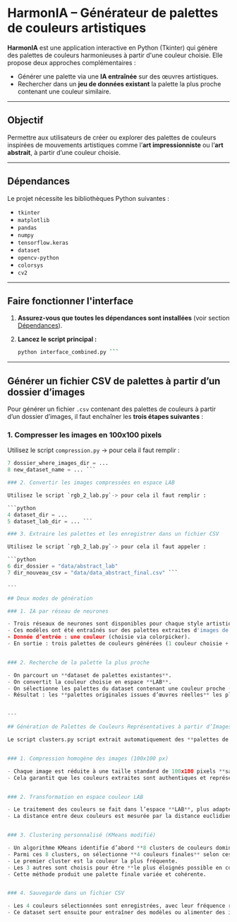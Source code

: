 # HarmonIA – Générateur de palettes de couleurs artistiques

**HarmonIA** est une application interactive en Python (Tkinter) qui génère des palettes de couleurs harmonieuses à partir d'une couleur choisie. Elle propose deux approches complémentaires :

- Générer une palette via une **IA entraînée** sur des œuvres artistiques.
- Rechercher dans un **jeu de données existant** la palette la plus proche contenant une couleur similaire.

---

## Objectif

Permettre aux utilisateurs de créer ou explorer des palettes de couleurs inspirées de mouvements artistiques comme l’**art impressionniste** ou l’**art abstrait**, à partir d’une couleur choisie.

---

## Dépendances

Le projet nécessite les bibliothèques Python suivantes :

- `tkinter` 
- `matplotlib` 
- `pandas`  
- `numpy`  
- `tensorflow.keras`  
- `dataset`
- `opencv-python`
- `colorsys`
- `cv2`  

---

## Faire fonctionner l'interface 

1. **Assurez-vous que toutes les dépendances sont installées** (voir section [Dépendances](#-dépendances)).

2. **Lancez le script principal :**

   ```bash
   python interface_combined.py ```


---

## Générer un fichier CSV de palettes à partir d’un dossier d’images

Pour générer un fichier `.csv` contenant des palettes de couleurs à partir d’un dossier d’images, il faut enchaîner les **trois étapes suivantes** :

### 1. Compresser les images en 100x100 pixels

Utilisez le script `compression.py` -> pour cela il faut remplir : 

   ```python
   7 dossier_where_images_dir = ...
   8 new_dataset_name = ... ```

### 2. Convertir les images compressées en espace LAB

Utilisez le script `rgb_2_lab.py`-> pour cela il faut remplir :

   ```python
   4 dataset_dir = ...
   5 dataset_lab_dir = ... ```

### 3. Extraire les palettes et les enregistrer dans un fichier CSV

Utilisez le script `rgb_2_lab.py`-> pour cela il faut appeler :

   ```python
   6 dir_dossier = "data/abstract_lab"
   7 dir_nouveau_csv = "data/data_abstract_final.csv" ```

---

## Deux modes de génération

### 1. IA par réseau de neurones

- Trois réseaux de neurones sont disponibles pour chaque style artistique.
- Ces modèles ont été entraînés sur des palettes extraites d'images de peinture (`data_impressionist.csv` et `data_abstract_final.csv`).
- Donnée d’entrée : une couleur (choisie via colorpicker).
- En sortie : trois palettes de couleurs générées (1 couleur choisie + 3 suggestions), avec des **proportions calculées** selon la proximité dans l’espace colorimétrique.


### 2. Recherche de la palette la plus proche

- On parcourt un **dataset de palettes existantes**.
- On convertit la couleur choisie en espace **LAB**.
- On sélectionne les palettes du dataset contenant une couleur proche (selon une distance euclidienne en LAB).
- Résultat : les **palettes originales issues d’œuvres réelles** les plus proches sont affichées.


---

## Génération de Palettes de Couleurs Représentatives à partir d’Images - principe général

Le script clusters.py script extrait automatiquement des **palettes de 4 couleurs distinctes** à partir d’images existantes, afin de constituer un dataset de palettes harmonieuses.


### 1. Compression homogène des images (100x100 px)

- Chaque image est réduite à une taille standard de 100x100 pixels **sans interpolation**, en ne conservant que des pixels réellement présents dans l’image d’origine.
- Cela garantit que les couleurs extraites sont authentiques et représentatives.


### 2. Transformation en espace couleur LAB

- Le traitement des couleurs se fait dans l’espace **LAB**, plus adapté à la perception humaine que RGB ou HSV.
- La distance entre deux couleurs est mesurée par la distance euclidienne dans cet espace, reflétant mieux les différences visuelles.


### 3. Clustering personnalisé (KMeans modifié)

- Un algorithme KMeans identifie d’abord **8 clusters de couleurs dominantes** dans l’image.
- Parmi ces 8 clusters, on sélectionne **4 couleurs finales** selon ces critères :
  - Le premier cluster est la couleur la plus fréquente.
  - Les 3 autres sont choisis pour être **le plus éloignés possible en couleur** des précédents, assurant diversité et contraste.
- Cette méthode produit une palette finale variée et cohérente.


### 4. Sauvegarde dans un fichier CSV

- Les 4 couleurs sélectionnées sont enregistrées, avec leur fréquence respective, dans un fichier `.csv`.
- Ce dataset sert ensuite pour entraîner des modèles ou alimenter des interfaces graphiques.
